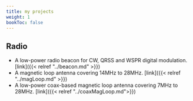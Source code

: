 ```yaml
---
title: my projects
weight: 1
bookToc: false
---
```


## Radio
* A low-power radio beacon for CW, QRSS and WSPR digital modulation. [link]({{< relref "../beacon.md" >}})
* A magnetic loop antenna covering 14MHz to 28MHz. [link]({{< relref "../magLoop.md" >}})
* A low-power coax-based magnetic loop antenna covering 7MHz to 28MHz. [link]({{< relref "../coaxMagLoop.md">}})
